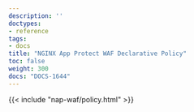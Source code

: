 ```yaml
---
description: ''
doctypes:
- reference
tags:
- docs
title: "NGINX App Protect WAF Declarative Policy"
toc: false
weight: 300
docs: "DOCS-1644"
---
```


{{< include "nap-waf/policy.html" >}}
